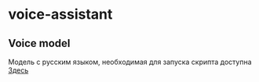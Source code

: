 # voice-assistant

## Voice model

Модель с русским языком, необходимая для запуска скрипта доступна [Здесь](https://sourceforge.net/projects/cmusphinx/files/Acoustic%20and%20Language%20Models/Russian/)